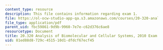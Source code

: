 ```yaml
---
content_type: resource
description: This file contains information regarding exam 1.
file: https://ol-ocw-studio-app-qa.s3.amazonaws.com/courses/20-320-analysis-of-biomolecular-and-cellular-systems-fall-2012/81ed88d8729c451510d1dfdcf67ecf45_MIT20_320F12_2010Exam1.pdf
file_type: application/pdf
parent_uid: fbc59861-9d9b-9960-7e7e-c62d376c6ae8
resourcetype: Document
title: 20.320 Analysis of Biomolecular and Cellular Systems, 2010 Exam 1
uid: 81ed88d8-729c-4515-10d1-dfdcf67ecf45
---
```

